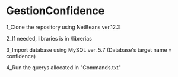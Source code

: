# GestionConfidence

1_Clone the repository using NetBeans ver.12.X

2_If needed, libraries is in /librerias

3_Import database using MySQL ver. 5.7 (Database's target name = confidence)

4_Run the querys allocated in "Commands.txt" 
